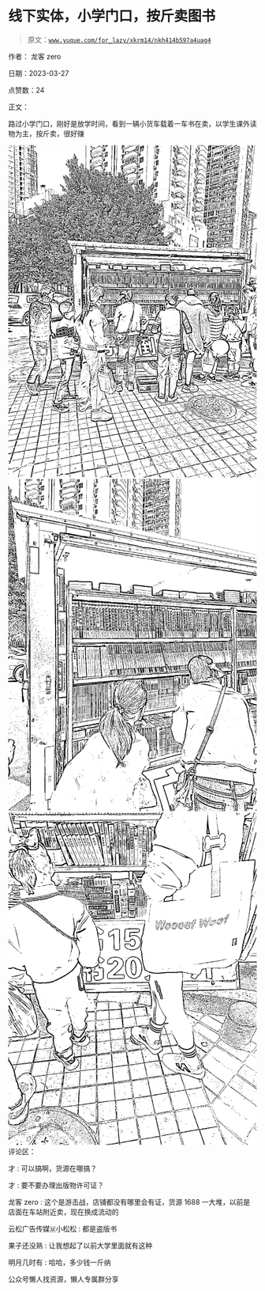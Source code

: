 # 线下实体，小学门口，按斤卖图书

> 原文：[`www.yuque.com/for_lazy/xkrm14/nkh414b597a4uag4`](https://www.yuque.com/for_lazy/xkrm14/nkh414b597a4uag4)



作者： 龙客 zero



日期：2023-03-27



点赞数：24



正文：



路过小学门口，刚好是放学时间，看到一辆小货车载着一车书在卖，以学生课外读物为主，按斤卖，很好赚



![](img/8886cf177a58325f451a624b97759996.png)  <ne-p id="ufc197f86" data-lake-id="ufc197f86">![](img/ce31d90c6da094d9aa99f5a067461dea.png)  <ne-p id="ue5af71a3" data-lake-id="ue5af71a3">![](img/b0f15cd741bc5a5d4c8b4b599c08208e.png)  <ne-p id="u3b96ff93" data-lake-id="u3b96ff93">评论区：



才 : 可以搞啊，货源在哪搞？



才 : 要不要办理出版物许可证？



龙客 zero : 这个是游击战，店铺都没有哪里会有证，货源 1688 一大堆，以前是店面在车站附近卖，现在换成流动的



云松广告传媒🇲小松松 : 都是盗版书



果子还没熟 : 让我想起了以前大学里面就有这种



明月几时有 : 哈哈，多少钱一斤纳



公众号懒人找资源，懒人专属群分享

</ne-p></ne-p></ne-p>